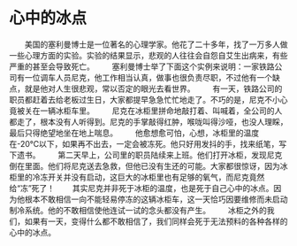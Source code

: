# 心中的冰点
　　美国的塞利曼博士是一位著名的心理学家。他花了二十多年，找了一万多人做一些心理方面的实验。实验的结果显示，悲观的人往往会自怨自艾生出病来，有些严重的甚至会导致死亡。 
　　塞利曼博士举了下面这个实例来说明：一家铁路公司有一位调车人员尼克，他工作相当认真，做事也很负责尽职，不过他有一个缺点，就是他对人生很悲观，常以否定的眼光去看世界。 
　　有一天，铁路公司的职员都赶着去给老板过生日，大家都提早急急忙忙地走了。不巧的是，尼克不小心竟被关在一辆冰柜车里。 
　　尼克在冰柜里拼命地敲打着、叫喊着，全公司的人都走了，根本没有人听得到。尼克的手掌敲得红肿，喉咙叫得沙哑，也没人理睬，最后只得绝望地坐在地上喘息。 
　　他愈想愈可怕，心想，冰柜里的温度在-20℃以下，如果再不出去，一定会被冻死。他只好用发抖的手，找来纸笔，写下遗书。 
　　第二天早上，公司里的职员陆续来上班。他们打开冰柜，发现尼克倒在里面。他们将尼克送去急救，但他已没有生还的可能。大家都很惊讶，因为冰柜里的冷冻开关并没有启动，这巨大的冰柜里也有足够的氧气，而尼克竟然给“冻”死了！ 
　　其实尼克并非死于冰柜的温度，也是死于自己心中的冰点。因为他根本不敢相信一向不能轻易停冻的这辆冰柜车，这一天恰巧因要维修而未启动制冷系统。他的不敢相信使他连试一试的念头都没有产生。 
　　冰柜之外的我们，如果有一天，变得什么都不敢相信了，我们同样会死于无法预料的各种各样的心中的冰点。
 
